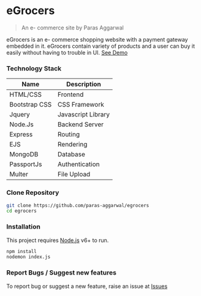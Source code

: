 # eGrocers
> An e- commerce site by Paras Aggarwal

eGrocers is an e- commerce shopping website with a payment gateway embedded in it. eGrocers contain variety of products and a user can buy it easily without having to trouble in UI.
[See Demo](http://egrocers.herokuapp.com/)

### Technology Stack

| Name | Description |
| ------ | ------ |
| HTML/CSS | Frontend |
| Bootstrap CSS | CSS Framework |
| Jquery | Javascript Library|
| Node.Js | Backend Server |
| Express | Routing |
| EJS | Rendering |
| MongoDB | Database |
| PassportJs | Authentication |
| Multer | File Upload |

### Clone Repository

```sh
git clone https://github.com/paras-aggarwal/egrocers
cd egrocers
```

### Installation
This project requires [Node.js](https://nodejs.org/) v6+ to run.

```sh
npm install
nodemon index.js
```

### Report Bugs / Suggest new features
To report bug or suggest a new feature, raise an issue at [Issues](https://github.com/paras-aggarwal/egrocers/issues)
